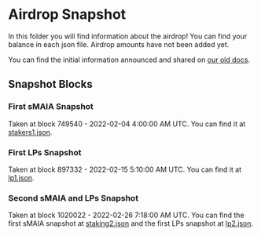 # Airdrop Snapshot

In this folder you will find information about the airdrop! You can find your balance in each json file. Airdrop amounts have not been added yet.

You can find the initial information announced and shared on [our old docs](https://docs.maiadao.xyz/products/hermes-protocol#birth-of-hermes-initial-supply-distribution).

## Snapshot Blocks

### First sMAIA Snapshot
Taken at block 749540 - 2022-02-04 4:00:00 AM UTC. You can find it at [stakers1.json](stakers1.json).

### First LPs Snapshot
Taken at block 897332 - 2022-02-15 5:10:00 AM UTC. You can find it at [lp1.json](lp1.json).


### Second sMAIA and LPs Snapshot
Taken at block 1020022 - 2022-02-26 7:18:00 AM UTC. You can find the first sMAIA snapshot at [staking2.json](staking2.json) and the first LPs snapshot at [lp2.json](lp2.json).
